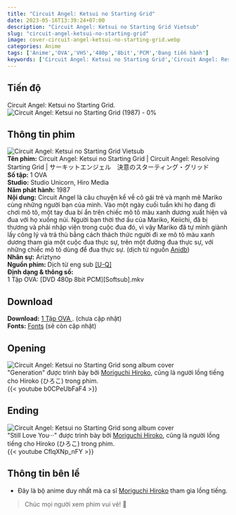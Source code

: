 ```yaml
---
title: "Circuit Angel: Ketsui no Starting Grid"
date: 2023-05-16T13:39:24+07:00
description: "Circuit Angel: Ketsui no Starting Grid Vietsub"
slug: "circuit-angel-ketsui-no-starting-grid"
image: cover-circuit-angel-ketsui-no-starting-grid.webp
categories: Anime
tags: ['Anime','OVA','VHS','480p','8bit','PCM','Đang tiến hành']
keywords: ['Circuit Angel: Ketsui no Starting Grid','Circuit Angel: Resolving Starting Grid','anime','anime vietsub','vietsub','anime fansub','fansub','Ariztyn-Fansub','Ariztyn Fansub','Ariztyn','Ariztyno']
---
```

## Tiến độ   
Circuit Angel: Ketsui no Starting Grid. ![Circuit Angel: Ketsui no Starting Grid (1987) - 0%](https://progress-bar.dev/0?title=tiến-độ)  
## Thông tin phim   
![Circuit Angel: Ketsui no Starting Grid Vietsub](circuit-angel-ketsui-no-starting-grid.webp)  
**Tên phim:** Circuit Angel: Ketsui no Starting Grid | Circuit Angel: Resolving Starting Grid | サーキットエンジェル　決意のスターティング・グリッド   
**Số tập:** 1 OVA  
**Studio:** Studio Unicorn, Hiro Media   
**Năm phát hành:** 1987   
**Nội dung:** Circuit Angel là câu chuyện kể về cô gái trẻ và mạnh mẽ Mariko cùng những người bạn của mình. Vào một ngày cuối tuần khi họ đang đi chơi mô tô, một tay đua bí ẩn trên chiếc mô tô màu xanh dương xuất hiện và đua với họ xuống núi. Người bạn thời thơ ấu của Mariko, Keiichi, đã bị thương và phải nhập viện trong cuộc đua đó, vì vậy Mariko đã tự mình giành lấy công lý và trả thù bằng cách thách thức người đi xe mô tô màu xanh dương tham gia một cuộc đua thực sự, trên một đường đua thực sự, với những chiếc mô tô dùng để đua thực sự. (dịch từ nguồn [Anidb](https://anidb.net/perl-bin/animedb.pl?show=anime&aid=5262))  
**Nhân sự:** Ariztyno   
**Nguồn phim:** Dịch từ eng sub [[U-Q]](https://secretninjaempire.wordpress.com/category/circuit-angel/)   
**Định dạng & thông số:**      
1 Tập OVA: [DVD 480p 8bit PCM][Softsub].mkv  
## Download  
**Download:** [1 Tập OVA ](https://terabox.com/). (chưa cập nhật)  
**Fonts:** [Fonts](https://github.com/Ariztynfansub/Fonts-Circuit-Angel-Ketsui-no-Starting-Grid/archive/refs/heads/main.zip) (sẽ còn cập nhật)  
## Opening
![Circuit Angel: Ketsui no Starting Grid song album cover](circuit-angel-ketsui-no-starting-grid-song-album.webp)  
"Generation" được trình bày bởi [Moriguchi Hiroko](https://anidb.net/creator/8776), cũng là người lồng tiếng cho Hiroko (ひろこ) trong phim.  
{{< youtube b0CPeUbFaF4 >}}
## Ending
![Circuit Angel: Ketsui no Starting Grid song album cover](circuit-angel-ketsui-no-starting-grid-song-album.webp)  
"Still Love You···" được trình bày bởi [Moriguchi Hiroko](https://anidb.net/creator/8776), cũng là người lồng tiếng cho Hiroko (ひろこ) trong phim.  
{{< youtube CflqXNp_nFY >}}
## Thông tin bên lề  
- Đây là bộ anime duy nhất mà ca sĩ [Moriguchi Hiroko](https://anidb.net/creator/8776) tham gia lồng tiếng.   
> Chúc mọi người xem phim vui vẻ! 🙂

